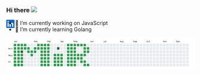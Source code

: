 ### Hi there <img src="https://media.giphy.com/media/hvRJCLFzcasrR4ia7z/giphy.gif" width="25px">

<a href="https://www.linkedin.com/in/mir-nawaz-82901032">
    <img align="left" alt="Mir's LinkedIN" width="22px" src="assets/linkedin.svg" />
</a>

- 🔭 I’m currently working on JavaScript
- 🌱 I’m currently learning Golang

<img align="left" alt="Mir"  src="assets/mir.png" />

